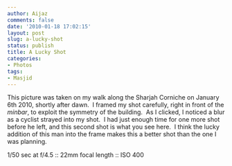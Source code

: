 ```yaml
---
author: Aijaz
comments: false
date: '2010-01-18 17:02:15'
layout: post
slug: a-lucky-shot
status: publish
title: A Lucky Shot
categories:
- Photos
tags:
- Masjid
---
```


<!-- ai c /wp/IMG_8619_SMALL.jpg /wp/IMG_8619_SMALL-440x293.jpg 440 293 A Lucky Shot -->


This picture was taken on my walk along the Sharjah Corniche on January 6th
2010, shortly after dawn.  I framed my shot carefully, right in front of the
_minbar_, to exploit the symmetry of the building.  As I clicked, I noticed a
blur as a cyclist strayed into my shot.  I had just enough time for one more
shot before he left, and this second shot is what you see here.  I think the
lucky addition of this man into the frame makes this a better shot than the
one I was planning.

1/50 sec at f/4.5 :: 22mm focal length :: ISO 400
